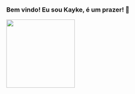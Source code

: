 ### Bem vindo! Eu sou Kayke, é um prazer!  👋
<div>
  <img height="180em" src="https://github-readme-stats.vercel.app/api/top-langs/?username=KaykeTake&hide_progress=true&theme=radical"/>

</div>

<!--
**KaykeTake/KaykeTake** is a ✨ _special_ ✨ repository because its `README.md` (this file) appears on your GitHub profile.

Here are some ideas to get you started:

- 🔭 I’m currently working on ...
- 🌱 I’m currently learning ...
- 👯 I’m looking to collaborate on ...
- 🤔 I’m looking for help with ...
- 💬 Ask me about ...
- 📫 How to reach me: ...
- 😄 Pronouns: ...
- ⚡ Fun fact: ...
-->
